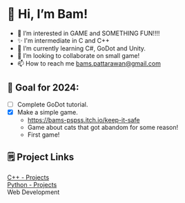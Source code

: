 # 👋 Hi, I’m Bam!
- 👀 I’m interested in GAME and SOMETHING FUN!!!!
- ✨ I'm intermediate in C and C++
- 🌱 I’m currently learning C#, GoDot and Unity.
- 👾 I’m looking to collaborate on small game!
- 📫 How to reach me bams.pattarawan@gmail.com

## 🌈 Goal for 2024:
- [ ] Complete GoDot tutorial.
- [x] Make a simple game.
    - https://bams-pspss.itch.io/keep-it-safe
    - Game about cats that got abandom for some reason!
    - First game!
 

## 🗒️ Project Links
[C++ - Projects](https://github.com/bams-pspss/Projects-CPP) </br>
[Python - Projects](https://github.com/bams-pspss/Projects-Python) </br>
Web Development


<!--## 🥇 Certificates
**C++**</br>
<img src="https://github.com/user-attachments/assets/9eb678d8-6a27-43b6-b614-c2171c1fa5b8" width="200">


<!---
bams-pspss/bams-pspss is a ✨ special ✨ repository because its `README.md` (this file) appears on your GitHub profile.
You can click the Preview link to take a look at your changes.
--->
